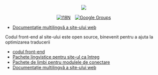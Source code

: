 <p align="center"><a href="https://wac.tax"><img src="https://cdn.jsdelivr.net/gh/wactax/img/logo.svg"/></a></p><p align="center"><a href="https://github.com/wactax/wac.tax/blob/main/doc/README.md#readme"><img alt="I18N" src="https://cdn.jsdelivr.net/gh/wactax/img/t.svg"/></a>　<a href="https://groups.google.com/u/2/g/wactax"><img alt="Google Groups" src="https://cdn.jsdelivr.net/gh/wactax/img/g-groups.svg"/></a></p>

* [Documentație multilingvă a site-ului web](https://github.com/xxai-doc)

Codul front-end al site-ului este open source, binevenit pentru a ajuta la optimizarea traducerii

* [codul front-end](https://github.com/xxai-art/web)
* [Pachete lingvistice pentru site-ul ca întreg](https://github.com/xxai-art/web/tree/main/i18n)
* [Pachete de limbi pentru modulele de conectare](https://github.com/wacpkg/user/tree/main/ui.i18n)
* [Documentație multilingvă a site-ului web](https://github.com/xxai-doc)
